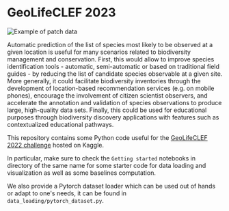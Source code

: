 # GeoLifeCLEF 2023

![Example of patch data](https://raw.githubusercontent.com/maximiliense/GLC/master/images/patches_sample_FR.jpg "Example of patch data")

Automatic prediction of the list of species most likely to be observed at a given location is useful for many scenarios related to biodiversity management and conservation.
First, this would allow to improve species identification tools - automatic, semi-automatic or based on traditional field guides - by reducing the list of candidate species observable at a given site.
More generally, it could facilitate biodiversity inventories through the development of location-based recommendation services (e.g. on mobile phones), encourage the involvement of citizen scientist observers, and accelerate the annotation and validation of species observations to produce large, high-quality data sets.
Finally, this could be used for educational purposes through biodiversity discovery applications with features such as contextualized educational pathways.

This repository contains some Python code useful for the [GeoLifeCLEF 2022 challenge](https://www.kaggle.com/c/geolifeclef-2022-lifeclef-2022-fgvc9/) hosted on Kaggle.

In particular, make sure to check the `Getting started` notebooks in directory of the same name for some starter code for data loading and visualization as well as some baselines computation.

We also provide a Pytorch dataset loader which can be used out of hands or adapt to one's needs, it can be found in `data_loading/pytorch_dataset.py`.
